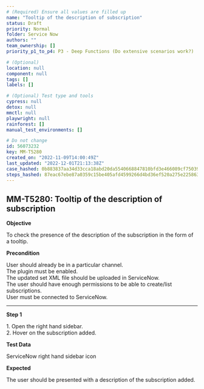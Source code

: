 ```yaml
---
# (Required) Ensure all values are filled up
name: "Tooltip of the description of subscription"
status: Draft
priority: Normal
folder: Service Now
authors: ""
team_ownership: []
priority_p1_to_p4: P3 - Deep Functions (Do extensive scenarios work?)

# (Optional)
location: null
component: null
tags: []
labels: []

# (Optional) Test type and tools
cypress: null
detox: null
mmctl: null
playwright: null
rainforest: []
manual_test_environments: []

# Do not change
id: 56073232
key: MM-T5280
created_on: "2022-11-09T14:00:49Z"
last_updated: "2022-12-01T21:13:38Z"
case_hashed: 0b883837aa34d33cca18abd20da5540668847810bfd3e466089cf75039d766d53e9724921fc3850b5e5790a597671427
steps_hashed: 87eac67ebe87a0359c15be405afd4599266d4bd36ef520a275e2258631af406ff64ff557aee14ebf11763c07981a7f75
---
```


<!-- (Auto-generated) Based on frontmatter's "key" and "name" -->

## MM-T5280: Tooltip of the description of subscription

**Objective**

To check the presence of the description of the subscription in the form of a tooltip.

**Precondition**

User should already be in a particular channel.\
The plugin must be enabled.\
The updated set XML file should be uploaded in ServiceNow.\
The user should have enough permissions to be able to create/list subscriptions.\
User must be connected to ServiceNow.

---

**Step 1**

1\. Open the right hand sidebar.\
2\. Hover on the subscription added.

**Test Data**

ServiceNow right hand sidebar icon

**Expected**

The user should be presented with a description of the subscription added.
